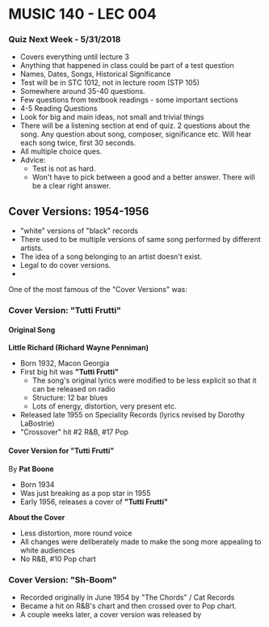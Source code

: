 # MUSIC 140 - LEC 004
### Quiz Next Week - 5/31/2018
- Covers everything until lecture 3
- Anything that happened in class could be part of a test question
- Names, Dates, Songs, Historical Significance
- Test will be in STC 1012, not in lecture room (STP 105)
- Somewhere around 35-40 questions.
- Few questions from textbook readings - some important sections
- 4-5 Reading Questions
- Look for big and main ideas, not small and trivial things
- There will be a listening section at end of quiz. 2 questions about the song. Any question about song, composer, significance etc. Will hear each song twice, first 30 seconds.
- All multiple choice ques.
- Advice:
  - Test is not as hard.
  - Won't have to pick between a good and a better answer. There will be a clear right answer.

## Cover Versions: 1954-1956
- "white" versions of "black" records
- There used to be multiple versions of same song performed by different artists.
- The idea of a song belonging to an artist doesn't exist.
- Legal to do cover versions.
- 

One of the most famous of the "Cover Versions" was:

### Cover Version: "Tutti Frutti"
#### Original Song
**Little Richard (Richard Wayne Penniman)**
- Born 1932, Macon Georgia
- First big hit was **"Tutti Frutti"**
  - The song's original lyrics were modified to be less explicit so that it can be released on radio
  - Structure: 12 bar blues
  - Lots of energy, distortion, very present etc.
- Released late 1955 on Speciality Records (lyrics revised by Dorothy LaBostrie)
- "Crossover" hit #2 R&B, #17 Pop

#### Cover Version for "Tutti Frutti"
By **Pat Boone**
- Born 1934
- Was just breaking as a pop star in 1955
- Early 1956, releases a cover of **"Tutti Frutti"**

**About the Cover**
- Less distortion, more round voice
- All changes were deliberately made to make the song more appealing to white audiences
- No R&B, #10 Pop chart

### Cover Version: "Sh-Boom"
- Recorded originally in June 1954 by "The Chords" / Cat Records
- Became a hit on R&B's chart and then crossed over to Pop chart.
- A couple weeks later, a cover version was released by 
<!--stackedit_data:
eyJoaXN0b3J5IjpbNzM5NTY5OTA3LC0xNTQ1NDMwNDc1LDExNT
I0NTU3NDNdfQ==
-->